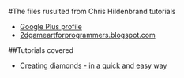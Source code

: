 #The files rusulted from Chris Hildenbrand tutorials

* [Google Plus profile](https://plus.google.com/100174111131422628724)
* [2dgameartforprogrammers.blogspot.com](http://2dgameartforprogrammers.blogspot.com)

##Tutorials covered

* [Creating diamonds - in a quick and easy way](http://2dgameartforprogrammers.blogspot.ro/2014/05/creating-diamonds-in-quick-and-easy-way.html)